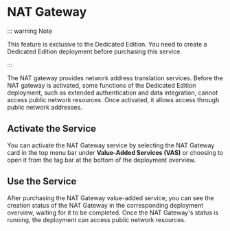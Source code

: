 # NAT Gateway

::: warning Note

This feature is exclusive to the Dedicated Edition. You need to create a Dedicated Edition deployment before purchasing this service. 

:::

The NAT gateway provides network address translation services. Before the NAT gateway is activated, some functions of the Dedicated Edition deployment, such as extended authentication and data integration, cannot access public network resources. Once activated, it allows access through public network addresses.

## Activate the Service

You can activate the NAT Gateway service by selecting the NAT Gateway card in the top menu bar under **Value-Added Services (VAS)** or choosing to open it from the tag bar at the bottom of the deployment overview.

## Use the Service

After purchasing the NAT Gateway value-added service, you can see the creation status of the NAT Gateway in the corresponding deployment overview, waiting for it to be completed. Once the NAT Gateway's status is running, the deployment can access public network resources.
